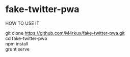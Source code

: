 # fake-twitter-pwa

HOW TO USE IT

git clone https://github.com/M4rkux/fake-twitter-pwa.git <br />
cd fake-twitter-pwa <br />
npm install <br />
grunt serve <br />
